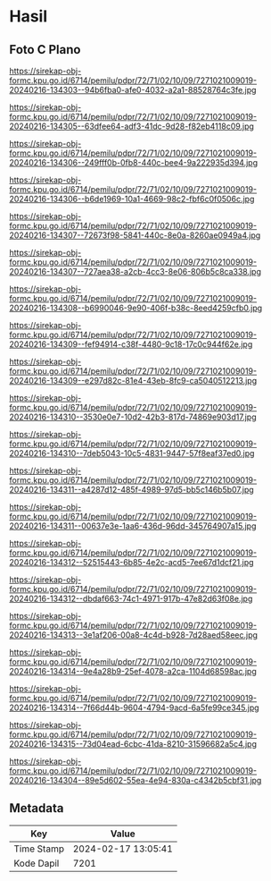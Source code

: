 # Hasil

## Foto C Plano

https://sirekap-obj-formc.kpu.go.id/6714/pemilu/pdpr/72/71/02/10/09/7271021009019-20240216-134303--94b6fba0-afe0-4032-a2a1-88528764c3fe.jpg

https://sirekap-obj-formc.kpu.go.id/6714/pemilu/pdpr/72/71/02/10/09/7271021009019-20240216-134305--63dfee64-adf3-41dc-9d28-f82eb4118c09.jpg

https://sirekap-obj-formc.kpu.go.id/6714/pemilu/pdpr/72/71/02/10/09/7271021009019-20240216-134306--249fff0b-0fb8-440c-bee4-9a222935d394.jpg

https://sirekap-obj-formc.kpu.go.id/6714/pemilu/pdpr/72/71/02/10/09/7271021009019-20240216-134306--b6de1969-10a1-4669-98c2-fbf6c0f0506c.jpg

https://sirekap-obj-formc.kpu.go.id/6714/pemilu/pdpr/72/71/02/10/09/7271021009019-20240216-134307--72673f98-5841-440c-8e0a-8260ae0949a4.jpg

https://sirekap-obj-formc.kpu.go.id/6714/pemilu/pdpr/72/71/02/10/09/7271021009019-20240216-134307--727aea38-a2cb-4cc3-8e06-806b5c8ca338.jpg

https://sirekap-obj-formc.kpu.go.id/6714/pemilu/pdpr/72/71/02/10/09/7271021009019-20240216-134308--b6990046-9e90-406f-b38c-8eed4259cfb0.jpg

https://sirekap-obj-formc.kpu.go.id/6714/pemilu/pdpr/72/71/02/10/09/7271021009019-20240216-134309--fef94914-c38f-4480-9c18-17c0c944f62e.jpg

https://sirekap-obj-formc.kpu.go.id/6714/pemilu/pdpr/72/71/02/10/09/7271021009019-20240216-134309--e297d82c-81e4-43eb-8fc9-ca5040512213.jpg

https://sirekap-obj-formc.kpu.go.id/6714/pemilu/pdpr/72/71/02/10/09/7271021009019-20240216-134310--3530e0e7-10d2-42b3-817d-74869e903d17.jpg

https://sirekap-obj-formc.kpu.go.id/6714/pemilu/pdpr/72/71/02/10/09/7271021009019-20240216-134310--7deb5043-10c5-4831-9447-57f8eaf37ed0.jpg

https://sirekap-obj-formc.kpu.go.id/6714/pemilu/pdpr/72/71/02/10/09/7271021009019-20240216-134311--a4287d12-485f-4989-97d5-bb5c146b5b07.jpg

https://sirekap-obj-formc.kpu.go.id/6714/pemilu/pdpr/72/71/02/10/09/7271021009019-20240216-134311--00637e3e-1aa6-436d-96dd-345764907a15.jpg

https://sirekap-obj-formc.kpu.go.id/6714/pemilu/pdpr/72/71/02/10/09/7271021009019-20240216-134312--52515443-6b85-4e2c-acd5-7ee67d1dcf21.jpg

https://sirekap-obj-formc.kpu.go.id/6714/pemilu/pdpr/72/71/02/10/09/7271021009019-20240216-134312--dbdaf663-74c1-4971-917b-47e82d63f08e.jpg

https://sirekap-obj-formc.kpu.go.id/6714/pemilu/pdpr/72/71/02/10/09/7271021009019-20240216-134313--3e1af206-00a8-4c4d-b928-7d28aed58eec.jpg

https://sirekap-obj-formc.kpu.go.id/6714/pemilu/pdpr/72/71/02/10/09/7271021009019-20240216-134314--9e4a28b9-25ef-4078-a2ca-1104d68598ac.jpg

https://sirekap-obj-formc.kpu.go.id/6714/pemilu/pdpr/72/71/02/10/09/7271021009019-20240216-134314--7f66d44b-9604-4794-9acd-6a5fe99ce345.jpg

https://sirekap-obj-formc.kpu.go.id/6714/pemilu/pdpr/72/71/02/10/09/7271021009019-20240216-134315--73d04ead-6cbc-41da-8210-31596682a5c4.jpg

https://sirekap-obj-formc.kpu.go.id/6714/pemilu/pdpr/72/71/02/10/09/7271021009019-20240216-134304--89e5d602-55ea-4e94-830a-c4342b5cbf31.jpg


## Metadata

| Key        | Value               |
| ---------- | ------------------- |
| Time Stamp | 2024-02-17 13:05:41 |
| Kode Dapil | 7201                |




